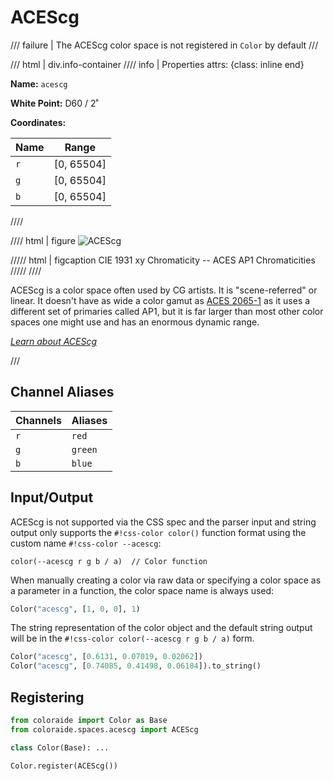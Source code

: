 # ACEScg

/// failure | The ACEScg color space is not registered in `Color` by default
///

/// html | div.info-container
//// info | Properties
    attrs: {class: inline end}

**Name:** `acescg`

**White Point:** D60 / 2˚

**Coordinates:**

Name | Range
---- | -----
`r`  | [0, 65504]
`g`  | [0, 65504]
`b`  | [0, 65504]
////

//// html | figure
![ACEScg](../images/acescg.png)

///// html | figcaption
CIE 1931 xy Chromaticity -- ACES AP1 Chromaticities
/////
////

ACEScg is a color space often used by CG artists. It is "scene-referred" or linear. It doesn't have as wide a color
gamut as [ACES 2065-1](./aces2065_1.md) as it uses a different set of primaries called AP1, but it is far larger than
most other color spaces one might use and has an enormous dynamic range.

_[Learn about ACEScg](https://docs.acescentral.com/specifications/acescg/)_

///

## Channel Aliases

Channels | Aliases
-------- | -------
`r`      | `red`
`g`      | `green`
`b`      | `blue`

## Input/Output

ACEScg is not supported via the CSS spec and the parser input and string output only supports the
`#!css-color color()` function format using the custom name `#!css-color --acescg`:

```css-color
color(--acescg r g b / a)  // Color function
```

When manually creating a color via raw data or specifying a color space as a parameter in a function, the color
space name is always used:

```py
Color("acescg", [1, 0, 0], 1)
```

The string representation of the color object and the default string output will be in the
`#!css-color color(--acescg r g b / a)` form.

```py play
Color("acescg", [0.6131, 0.07019, 0.02062])
Color("acescg", [0.74085, 0.41498, 0.06184]).to_string()
```

## Registering

```py
from coloraide import Color as Base
from coloraide.spaces.acescg import ACEScg

class Color(Base): ...

Color.register(ACEScg())
```
